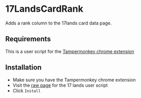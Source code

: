 # 17LandsCardRank

Adds a rank column to the 17lands card data page.

## Requirements

This is a user script for the [Tampermonkey chrome extension](https://chromewebstore.google.com/detail/tampermonkey/dhdgffkkebhmkfjojejmpbldmpobfkfo?hl=en)

## Installation

* Make sure you have the Tampermonkey chrome extension
* Visit the [raw page](https://github.com/DavisBurton/17LandsCardRank/raw/refs/heads/main/17Lands%20Card%20Ranks.user.js) for the 17 lands user script
* Click `Install`
